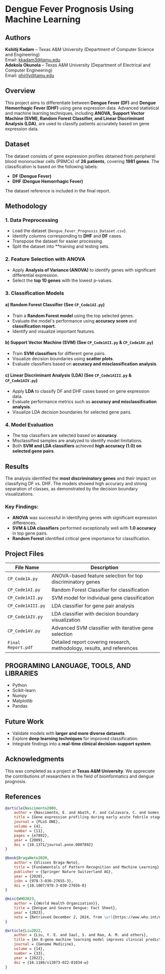 # Dengue Fever Prognosis Using Machine Learning

## Authors  
**Kshitij Kadam** – Texas A&M University (Department of Computer Science and Engineering)  
Email: kkadam3@tamu.edu  
**Adekola Okunola** – Texas A&M University (Department of Electrical and Computer Engineering)  
Email: phirlly@tamu.edu  

## Overview
This project aims to differentiate between **Dengue Fever (DF)** and **Dengue Hemorrhagic Fever (DHF)** using gene expression data. Advanced statistical and machine learning techniques, including **ANOVA, Support Vector Machine (SVM), Random Forest Classifier, and Linear Discriminant Analysis (LDA)**, are used to classify patients accurately based on gene expression data.

## Dataset
The dataset consists of gene expression profiles obtained from peripheral blood mononuclear cells (PBMCs) of **26 patients**, covering **1981 genes**. The classification is based on the following labels:
- **DF (Dengue Fever)**
- **DHF (Dengue Hemorrhagic Fever)**

The dataset reference is included in the final report.

## Methodology

### 1. Data Preprocessing
- Load the dataset (`Dengue_Fever_Prognosis_Dataset.csv`).
- Identify columns corresponding to **DHF** and **DF** cases.
- Transpose the dataset for easier processing.
- Split the dataset into **training and testing sets.

### 2. Feature Selection with ANOVA
- Apply **Analysis of Variance (ANOVA)** to identify genes with significant differential expression.
- Select the **top 10 genes** with the lowest p-values.

### 3. Classification Models
#### **a) Random Forest Classifier** (See `CP_Code1AI.py`)
- Train a **Random Forest model** using the top selected genes.
- Evaluate the model's performance using **accuracy score** and **classification report**.
- Identify and visualize important features.

#### **b) Support Vector Machine (SVM)** (See `CP_Code1AII.py` & `CP_Code1AV.py`)
- Train **SVM classifiers** for different gene pairs.
- Visualize decision boundaries using **scatter plots**.
- Evaluate classifiers based on **accuracy and misclassification analysis**.

#### **c) Linear Discriminant Analysis (LDA)** (See `CP_Code1AIII.py` & `CP_Code1AIV.py`)
- Apply **LDA** to classify DF and DHF cases based on gene expression data.
- Evaluate performance metrics such as **accuracy and misclassification analysis**.
- Visualize LDA decision boundaries for selected gene pairs.

### 4. Model Evaluation
- The top classifiers are selected based on **accuracy**.
- Misclassified samples are analyzed to identify model limitations.
- Both **SVM and LDA classifiers** achieved **high accuracy (1.0) on selected gene pairs**.

## Results
The analysis identified the **most discriminatory genes** and their impact on classifying DF vs. DHF. The models showed high accuracy and strong separation of classes, as demonstrated by the decision boundary visualizations.

### **Key Findings:**
- **ANOVA** was successful in identifying genes with significant expression differences.
- **SVM & LDA classifiers** performed exceptionally well with **1.0 accuracy** in top gene pairs.
- **Random Forest** identified critical gene importance for classification.

## Project Files
| File Name | Description |
|-----------|-------------|
| `CP_Code1A.py` | ANOVA-based feature selection for top discriminatory genes |
| `CP_Code1AI.py` | Random Forest Classifier for classification |
| `CP_Code1AII.py` | SVM model for individual gene classification |
| `CP_Code1AIII.py` | LDA classifier for gene pair analysis |
| `CP_Code1AIV.py` | LDA classifier with decision boundary visualization |
| `CP_Code1AV.py` | Advanced SVM classifier with iterative gene selection |
| `Final Report.pdf` | Detailed report covering research, methodology, results, and references |

 ## PROGRAMING LANGUAGE, TOOLS, AND LIBRARIES
 * Python
 * Scikit-learn
 * Numpy
 * Matplotlib
 * Pandas

## Future Work
- Validate models with **larger and more diverse datasets**.
- Explore **deep learning techniques** for improved classification.
- Integrate findings into a **real-time clinical decision-support system**.

## Acknowledgments
This was completed as a project at **Texas A&M University**. We appreciate the contributions of researchers in the field of bioinformatics and dengue prognosis.

## References
```bibtex
@article{Nascimento2009,
    author = {Nascimento, E. and Abath, F. and Calzavara, C. and Gomes, A. and Acioli, B. and Brito, C. and Cordeiro, M. and Silva, A. and Andrade, C. M. R. and Gil, L. and Junior, U. B.-N. E. M.},
    title = {Gene expression profiling during early acute febrile stage of dengue infection can predict the disease outcome},
    journal = {PLoS ONE},
    volume = {4},
    number = {11},
    pages = {e7892},
    year = {2009},
    doi = {10.1371/journal.pone.0007892}
}

@book{BragaNeto2020,
    author = {Ulisses Braga-Neto},
    title = {Fundamentals of Pattern Recognition and Machine Learning},
    publisher = {Springer Nature Switzerland AG},
    year = {2020},
    isbn = {978-3-030-27655-3},
    doi = {10.1007/978-3-030-27656-0}
}

@misc{WHO2023,
    author = {{World Health Organization}},
    title = {Dengue and Severe Dengue: Fact Sheet},
    year = {2023},
    note = {Retrieved December 2, 2024, from \url{https://www.who.int/news-room/fact-sheets/detail/dengue-and-severe-dengue}}
}

@article{Liu2022,
    author = {Liu, Y. E. and Saul, S. and Rao, A. M. and others},
    title = {An 8-gene machine learning model improves clinical prediction of severe dengue progression},
    journal = {Genome Medicine},
    volume = {14},
    number = {33},
    year = {2022},
    doi = {10.1186/s13073-022-01034-w}
}
